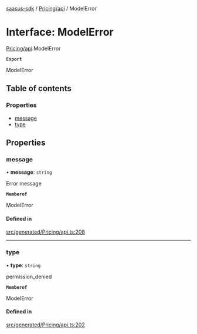 [saasus-sdk](../README.md) / [Pricing/api](../modules/Pricing_api.md) / ModelError

# Interface: ModelError

[Pricing/api](../modules/Pricing_api.md).ModelError

**`Export`**

ModelError

## Table of contents

### Properties

- [message](Pricing_api.ModelError.md#message)
- [type](Pricing_api.ModelError.md#type)

## Properties

### message

• **message**: `string`

Error message

**`Memberof`**

ModelError

#### Defined in

[src/generated/Pricing/api.ts:208](https://github.com/saasus-platform/saasus-sdk-javascript/blob/55abc15/src/generated/Pricing/api.ts#L208)

___

### type

• **type**: `string`

permission_denied

**`Memberof`**

ModelError

#### Defined in

[src/generated/Pricing/api.ts:202](https://github.com/saasus-platform/saasus-sdk-javascript/blob/55abc15/src/generated/Pricing/api.ts#L202)
